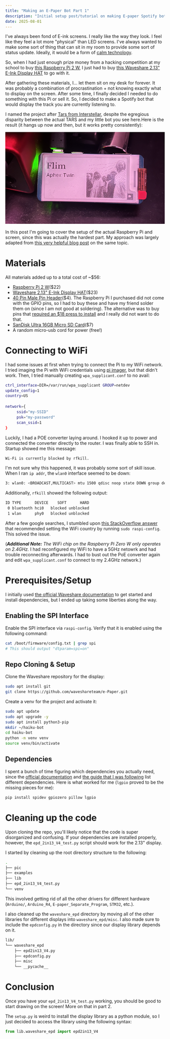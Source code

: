 ```yaml
---
title: "Making an E-Paper Bot Part 1"
description: "Initial setup post/tutorial on making E-paper Spotify bot."
date: 2025-08-01
---
```


I've always been fond of E-ink screens. I really like the way they look. I feel like they feel a lot more "physical" than LED screens. I've always wanted to make some sort of thing that can sit in my room to provide some sort of status update. Ideally, it would be a form of [calm technology](https://calmtech.com/).

So, when I had just enough prize money from a hacking competition at my school to buy [this Raspberry Pi 2 W](https://www.amazon.com/Raspberry-Zero-Bluetooth-RPi-2W/dp/B09LH5SBPS?s=electronics&sr=1-1), I just had to buy [this Waveshare 2.13" E-Ink Display HAT](https://www.amazon.com/dp/B071S8HT76) to go with it.

After gathering these materials, I... let them sit on my desk for forever. It was probably a combination of procrastination + not knowing exactly what to display on the screen. After some time, I finally decided I needed to do something with this Pi or sell it. So, I decided to make a Spotify bot that would display the track you are currently listening to.

I named the project after [Tars from Interstellar](https://interstellarfilm.fandom.com/wiki/TARS), despite the egregious disparity between the actual TARS and my little bot you see here.Here is the result (it hangs up now and then, but it works pretty consistently): 

![spotify bot](/public/img/spotify_bot.jpg)

In this post I'm going to cover the setup of the actual Raspberry Pi and screen, since this was actually the hardest part. My approach was largely adapted from [this very helpful blog post](http://johnj.com/posts/e-paper-rpi-display/) on the same topic.

# Materials

All materials added up to a total cost of ~$56:
* [Raspberry Pi 2 W](https://www.amazon.com/Raspberry-Zero-Bluetooth-RPi-2W/dp/B09LH5SBPS?s=electronics&sr=1-1)($22)
* [Waveshare 2.13" E-Ink Display HAT](https://www.amazon.com/dp/B071S8HT76)($23)
* [40 Pin Male Pin Header](https://vilros.com/products/40-pin-2-x-20-male-header-raspberry-pi-zero-w)($4). The Raspberry Pi I purchased did not come with the GPIO pins, so I had to buy these and have my friend solder them on (since I am not good at soldering). The alternative was to buy pins that [required an $18 press to install](https://www.amazon.com/Vilros-Solderless-Hammer-Header-Raspberry/dp/B09XVPYYTX?sr=8-2) and I really did not want to do that.   
* [SanDisk Ultra 16GB Micro SD Card](https://www.amazon.com/dp/B074B4P7KD)($7)
* A random micro-usb cord for power (free!)

# Connecting to WiFi

I had some issues at first when trying to connect the Pi to my WiFi network. I tried imaging the Pi with WiFi credentials using [pi imager](https://github.com/raspberrypi/rpi-imager), but that didn't work. Then, I tried manually creating `wpa_supplicant.conf` to no avail:

```bash
ctrl_interface=DIR=/var/run/wpa_supplicant GROUP=netdev
update_config=1
country=US

network={
     ssid="my-SSID"
     psk="my-password"
     scan_ssid=1
}
```

Luckily, I had a POE converter laying around. I hooked it up to power and connected the converter directly to the router. I was finally able to SSH in. Startup showed me this message:

```txt
Wi-Fi is currently blocked by rfkill.
```

I'm not sure why this happened, it was probably some sort of skill issue. When I ran `ip addr`, the `wlan0` interface seemed to be down:

```bash
3: wlan0: <BROADCAST,MULTICAST> mtu 1500 qdisc noop state DOWN group default qlen 1000
```

Additionally, `rfkill` showed the following output:

```bash
ID TYPE      DEVICE    SOFT      HARD
 0 bluetooth hci0   blocked unblocked
 1 wlan      phy0   blocked unblocked
```

After a few google searches, I stumbled upon [this StackOverflow answer](https://raspberrypi.stackexchange.com/questions/123717/how-to-disable-wi-fi-is-currently-blocked-by-rfkill-message) that recommended setting the WiFi country by running `sudo raspi-config`. This solved the issue.

(***Additional Note:** The WiFi chip on the Raspberry Pi Zero W only operates on 2.4GHz.* I had reconfigured my WiFi to have a 5GHz netowrk and had trouble reconnecting afterwards. I had to bust out the PoE converter again and edit `wpa_supplicant.conf` to connect to my 2.4GHz network.)

# Prerequisites/Setup

I initially used [the official Waveshare documentation](https://www.waveshare.com/wiki/2.13inch_e-Paper_HAT_Manual#Working_With_Raspberry_Pi) to get started and install dependencies, but I ended up taking some liberties along the way.

## Enabling the SPI Interface

Enable the SPI interface via `raspi-config`. Verify that it is enabled using the following command:

```bash
cat /boot/firmware/config.txt | grep spi
# This should output "dtparam=spi=on"
```

## Repo Cloning & Setup

Clone the Waveshare repository for the display:

```bash
sudo apt install git
git clone https://github.com/waveshareteam/e-Paper.git
```

Create a venv for the project and activate it:

```bash
sudo apt update
sudo apt upgrade -y
sudo apt install python3-pip
mkdir ~/haiku-bot
cd haiku-bot
python -m venv venv
source venv/bin/activate
```

## Dependencies

I spent a bunch of time figuring which dependencies you actually need, since the [official documentation](https://www.waveshare.com/wiki/2.13inch_e-Paper_HAT_Manual#Python) and [the guide that I was following](http://johnj.com/posts/e-paper-rpi-display/) list different dependencies. Here is what worked for me (`lgpio` proved to be the missing pieces for me):

```bash
pip install spidev gpiozero pillow lgpio
```


# Cleaning up the code

Upon cloning the repo, you'll likely notice that the code is super disorganized and confusing. If your dependencies are installed properly, however, the `epd_2in13_V4_test.py` script should work for the 2.13" display.

I started by cleaning up the root directory structure to the following:

```bash
.
├── pic
├── examples
├── lib
├── epd_2in13_V4_test.py
└── venv
```

This involved getting rid of all the other drivers for different hardware (`Arduino/`, `Arduino_R4`, `E-paper_Separate_Program`, `STM32`, etc.).

I also cleaned up the `waveshare_epd` directory by moving all of the other libraries for different displays into `waveshare_epd/misc`. I also made sure to include the `epdconfig.py` in the directory since our display library depends on it.

```bash
lib/
└── waveshare_epd
    ├── epd2in13_V4.py
    ├── epdconfig.py
    ├── misc
    └── __pycache__
```

# Conclusion

Once you have your `epd_2in13_V4_test.py` working, you should be good to start drawing on the screen! More on that in part 2.

The `setup.py` is weird to install the display library as a python module, so I just decided to access the library using the following syntax:

```python
from lib.waveshare_epd import epd2in13_V4
```